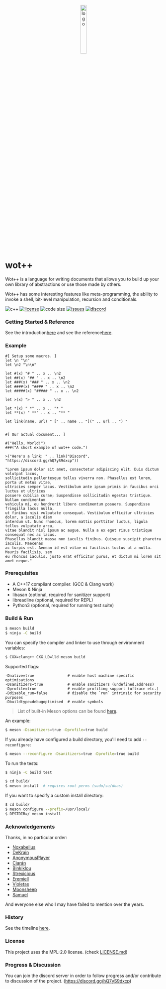 <p align=center><img alt="logo" src="docs/img/logo.png" width=20%></p>

# wot++
Wot++ is a language for writing documents that allows you to build up your own library of abstractions
or use those made by others.

Wot++ has some interesting features like meta-programming, the ability to invoke a shell,
bit-level manipulation, recursion and conditionals.

![c++](https://img.shields.io/badge/c%2B%2B-%3E%3D17-blue.svg?style=flat)
[![license](https://img.shields.io/github/license/Jackojc/wotpp.svg?style=flat)](./LICENSE)
![code size](https://img.shields.io/github/languages/code-size/Jackojc/wotpp?style=flat-square)
[![issues](https://img.shields.io/github/issues/Jackojc/wotpp.svg?style=flat)](https://github.com/Jackojc/wotpp/issues)
[![discord](https://img.shields.io/discord/537732103765229590.svg?label=discord&style=flat)](https://discord.gg/RmgjcES)

### Getting Started & Reference
See the introduction[here](docs/introduction.md) and see the reference[here](docs/reference.md).

### Example
```wpp
#[ Setup some macros. ]
let \n "\n"
let \n2 "\n\n"

let #(x) "# " .. x .. \n2
let ##(x) "## " .. x .. \n2
let ###(x) "### " .. x .. \n2
let ####(x) "#### " .. x .. \n2
let #####(x) "##### " .. x .. \n2

let >(x) "> " .. x .. \n2

let *(x) " *" .. x .. "* "
let **(x) " **" .. x .. "** "

let link(name, url) " [" .. name .. "](" .. url .. ") "


#[ Our actual document... ]

#("Hello, World!")
###("A short example of wot++ code.")

>("Here's a link: " .. link("Discord", "https://discord.gg/hQ7yS9dxcp"))

"Lorem ipsum dolor sit amet, consectetur adipiscing elit. Duis dictum volutpat lacus,
sollicitudin pellentesque tellus viverra non. Phasellus est lorem, porta ut metus vitae,
ultricies semper lacus. Vestibulum ante ipsum primis in faucibus orci luctus et ultrices
posuere cubilia curae; Suspendisse sollicitudin egestas tristique. Nullam condimentum
vehicula mi, eu hendrerit libero condimentum posuere. Suspendisse fringilla lacus nulla,
ut finibus nisi vulputate consequat. Vestibulum efficitur ultricies dolor, a iaculis diam
interdum ut. Nunc rhoncus, lorem mattis porttitor luctus, ligula tellus vulputate arcu,
vitae blandit nisl ipsum ac augue. Nulla a ex eget risus tristique consequat nec ac lacus.
Phasellus blandit massa non iaculis finibus. Quisque suscipit pharetra iaculis. Maecenas
ac turpis est. Aenean id est vitae mi facilisis luctus ut a nulla. Mauris facilisis, sem
eu rhoncus iaculis, justo erat efficitur purus, et dictum mi lorem sit amet neque."
```

### Prerequisites
* A C++17 compliant compiler. (GCC & Clang work)
* Meson & Ninja
* libasan (optional, required for sanitizer support)
* libreadline (optional, required for REPL)
* Python3 (optional, required for running test suite)

### Build & Run
```sh
$ meson build
$ ninja -C build
```

You can specify the compiler and linker to use through environment variables:
```sh
$ CXX=clang++ CXX_LD=lld meson build
```

Supported flags:
```
-Dnative=true               # enable host machine specific optimisations
-Dsanitizers=true           # enable sanitizers (undefined,address)
-Dprofile=true              # enable profiling support (uftrace etc.)
-Ddisable_run=false         # disable the `run` intrinsic for security purposes
-Dbuildtype=debugoptimised  # enable symbols
```

> List of built-in Meson options can be found [here](https://mesonbuild.com/Builtin-options.html).

An example:
```sh
$ meson -Dsanitizers=true -Dprofile=true build
```

If you already have configured a build directory, you'll need to add `--reconfigure`:
```sh
$ meson --reconfigure -Dsanitizers=true -Dprofile=true build
```

To run the tests:
```sh
$ ninja -C build test
```

```sh
$ cd build/
$ meson install  # requires root perms (sudo/su/doas)
```

If you want to specify a custom install directory:
```sh
$ cd build/
$ meson configure --prefix=/usr/local/
$ DESTDIR=/ meson install
```

### Acknowledgements
Thanks, in no particular order:
* [Noxabellus](https://github.com/noxabellus)
* [DeKrain](https://github.com/dekrain)
* [AnonymousPlayer](https://github.com/Anonymus-Player)
* [Ciarán](https://github.com/iCiaran)
* [Binkiklou](https://github.com/binkiklou)
* [Strexicious](https://github.com/strexicious/)
* [Eremiell](https://github.com/Eremiell)
* [Violetas](https://github.com/violetastcs)
* [Moonsheep](https://github.com/jlagarespo)
* [Samuel](https://github.com/swr06/)

And everyone else who I may have failed to mention over the years.

### History
See the timeline [here](docs/history/README.md).

### License
This project uses the MPL-2.0 license. (check [LICENSE.md](LICENSE.md))

### Progress & Discussion
You can join the discord server in order to follow progress and/or contribute to discussion of the project. (https://discord.gg/hQ7yS9dxcp)

